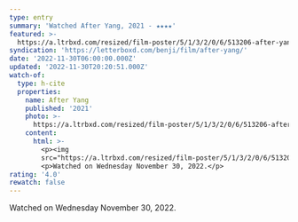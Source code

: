 ```yaml
---
type: entry
summary: 'Watched After Yang, 2021 - ★★★★'
featured: >-
  https://a.ltrbxd.com/resized/film-poster/5/1/3/2/0/6/513206-after-yang-0-600-0-900-crop.jpg?v=a7b081cba8
syndication: 'https://letterboxd.com/benji/film/after-yang/'
date: '2022-11-30T06:00:00.000Z'
updated: '2022-11-30T20:20:51.000Z'
watch-of:
  type: h-cite
  properties:
    name: After Yang
    published: '2021'
    photo: >-
      https://a.ltrbxd.com/resized/film-poster/5/1/3/2/0/6/513206-after-yang-0-600-0-900-crop.jpg?v=a7b081cba8
    content:
      html: >-
        <p><img
        src="https://a.ltrbxd.com/resized/film-poster/5/1/3/2/0/6/513206-after-yang-0-600-0-900-crop.jpg?v=a7b081cba8"/></p>
        <p>Watched on Wednesday November 30, 2022.</p>
rating: '4.0'
rewatch: false
---
```

Watched on Wednesday November 30, 2022.

